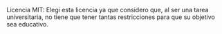 Licencia MIT: 
Elegi esta licencia ya que considero que, al ser una tarea universitaria, no tiene que tener tantas restricciones para que su objetivo sea educativo.